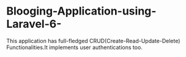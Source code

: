 # Blooging-Application-using-Laravel-6-
This application has full-fledged CRUD(Create-Read-Update-Delete) Functionalities.It implements user authentications too.

